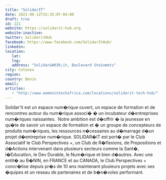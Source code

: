 ```yaml
---
title: "SolidarIT"
date: 2021-06-12T15:35:07-04:00
draft: true
id: 221
website: https://solidarit-hub.org
website-inactive: 
twitter: SolidaritHub
facebook: https://www.facebook.com/SolidarItHub/
linkedin: 
location: 
   lat: 
   lng: 
   address: "Solidar&#039;it, Boulevard Steinmetz"
city: Cotonou
region: 
country: Benin
email: 
articles:
   - "http://www.womenintechafrica.com/locations/solidarit-tech-hub/"
---
```


Solidar'it est un espace num�rique ouvert, un espace de formation et de rencontres autour du num�rique associ� � un incubateur d�entreprises num�riques naissantes.&nbsp; Notre ambition est d�offrir � la jeunesse en qu�te de savoir un espace de formation et � un groupe de concepteurs de produits num�riques, les ressources n�cessaires au d�marrage d�un projet d�entreprise num�rique.  SOLIDAR�IT est port� par le Club Associatif le Club Perspectives +, un Club de R�flexions, de Propositions et d�Actions intervenant dans plusieurs secteurs comme la Sant�, l�Education, le Dev Durable, le Num�rique et bien d�autres. Avec une entit� au B�NIN, en FRANCE et au CANADA, le Club Perspectives + concr�tise depuis pr�s de 10 ans maintenant plusieurs projets avec ses �quipes et un reseau de partenaires et de b�n�voles performant.